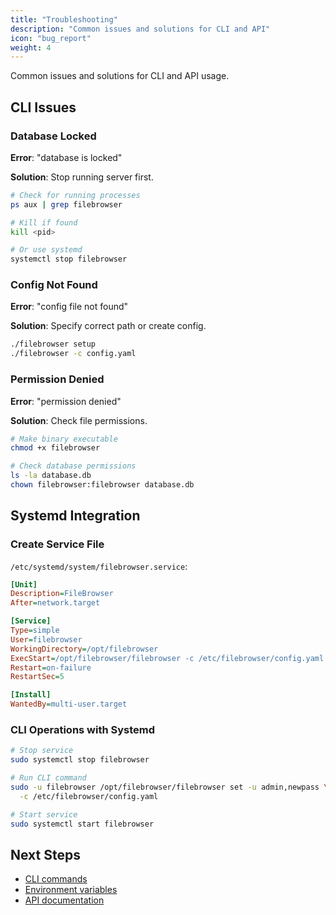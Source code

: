 ```yaml
---
title: "Troubleshooting"
description: "Common issues and solutions for CLI and API"
icon: "bug_report"
weight: 4
---
```


Common issues and solutions for CLI and API usage.

## CLI Issues

### Database Locked

**Error**: "database is locked"

**Solution**: Stop running server first.

```bash
# Check for running processes
ps aux | grep filebrowser

# Kill if found
kill <pid>

# Or use systemd
systemctl stop filebrowser
```

### Config Not Found

**Error**: "config file not found"

**Solution**: Specify correct path or create config.

```bash
./filebrowser setup
./filebrowser -c config.yaml
```

### Permission Denied

**Error**: "permission denied"

**Solution**: Check file permissions.

```bash
# Make binary executable
chmod +x filebrowser

# Check database permissions
ls -la database.db
chown filebrowser:filebrowser database.db
```

## Systemd Integration

### Create Service File

`/etc/systemd/system/filebrowser.service`:

```ini
[Unit]
Description=FileBrowser
After=network.target

[Service]
Type=simple
User=filebrowser
WorkingDirectory=/opt/filebrowser
ExecStart=/opt/filebrowser/filebrowser -c /etc/filebrowser/config.yaml
Restart=on-failure
RestartSec=5

[Install]
WantedBy=multi-user.target
```

### CLI Operations with Systemd

```bash
# Stop service
sudo systemctl stop filebrowser

# Run CLI command
sudo -u filebrowser /opt/filebrowser/filebrowser set -u admin,newpass \
  -c /etc/filebrowser/config.yaml

# Start service
sudo systemctl start filebrowser
```

## Next Steps

- [CLI commands](/docs/reference/cli/)
- [Environment variables](/docs/reference/environment-variables/)
- [API documentation](/docs/reference/api/)
